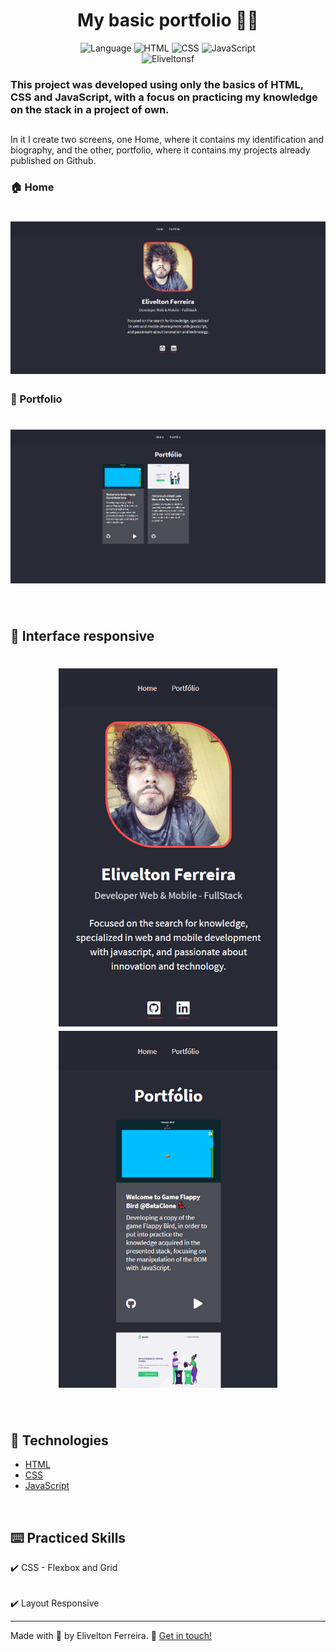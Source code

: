 <h1 align="center">My basic portfolio 👨‍💻</h1> 
<p align="center">

  <img alt="Language" src="https://img.shields.io/badge/-Language:-gray.svg?cacheSeconds=2592000" />

  <img alt="HTML" src="https://img.shields.io/badge/-HTML-red.svg?cacheSeconds=2592000" />

  <img alt="CSS" src="https://img.shields.io/badge/-CSS-blue.svg?cacheSeconds=2592000" />

  <img alt="JavaScript" src="https://img.shields.io/badge/-JavaScript-yellow.svg?cacheSeconds=2592000" />

  <br>

  <img alt="Eliveltonsf" src="https://img.shields.io/badge/Made By-@Eliveltonsf-lightgray.svg?cacheSeconds=2592000" />

</p>

### This project was developed using only the basics of HTML, CSS and JavaScript, with a focus on practicing my knowledge on the stack in a project of own.
## 
<p> In it I create two screens, one Home, where it contains my identification and biography, and the other, portfolio, where it contains my projects already published on Github. </p>

### :house: Home
 <h1 align="center">
  <img src="/src/assets/home.png"/>
 </h1>

### 	:file_folder: Portfolio
 <h1 align="center">
  <img src="/src/assets/potfolio.png"/>
 </h1>

<br/>

##  :calling: Interface responsive
 <h1 align="center">
  <img src="/src/assets/home-responsive.png"  width="350px"/>
  <img src="/src/assets/porffolio-responsive.png"  width="350"/>
 </h1>

<br />

## :rocket: Technologies
- [HTML](https://www.w3schools.com/html/)
- [CSS](https://www.w3schools.com/css/)
- [JavaScript](https://pt.wikipedia.org/wiki/JavaScript)

<br />

## :keyboard: Practiced Skills

   :heavy_check_mark: CSS - Flexbox and Grid 
###### 
   :heavy_check_mark: Layout Responsive
<br />

<hr>

Made with 🧡 by Elivelton Ferreira. :calling: [Get in touch!](https://www.linkedin.com/in/eliveltonsf/)


